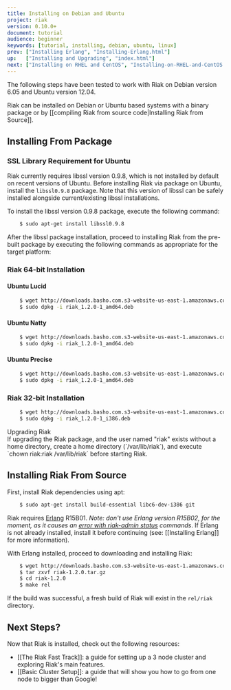 ```yaml
---
title: Installing on Debian and Ubuntu
project: riak
version: 0.10.0+
document: tutorial
audience: beginner
keywords: [tutorial, installing, debian, ubuntu, linux]
prev: ["Installing Erlang", "Installing-Erlang.html"]
up:   ["Installing and Upgrading", "index.html"]
next: ["Installing on RHEL and CentOS", "Installing-on-RHEL-and-CentOS.html"]
---
```


<div class="info">
The following steps have been tested to work with Riak on Debian version 6.05 and Ubuntu version 12.04.
</div>

Riak can be installed on Debian or Ubuntu based systems with a binary package or by [[compiling Riak from source code|Installing Riak from Source]].

Installing From Package
-----------------------

### SSL Library Requirement for Ubuntu

Riak currently requires libssl version 0.9.8, which is not installed by
default on recent versions of Ubuntu. Before installing Riak via package
on Ubuntu, install the `libssl0.9.8` package. Note that this
version of libssl can be safely installed alongside current/existing
libssl installations.

To install the libssl version 0.9.8 package, execute the following
command:

```bash
    $ sudo apt-get install libssl0.9.8
```

After the libssl package installation, proceed to installing Riak from
the pre-built package by executing the following commands as appropriate
for the target platform:

### Riak 64-bit Installation

#### Ubuntu Lucid

```bash
    $ wget http://downloads.basho.com.s3-website-us-east-1.amazonaws.com/riak/CURRENT/ubuntu/lucid/riak_1.2.0-1_amd64.deb
    $ sudo dpkg -i riak_1.2.0-1_amd64.deb
```

#### Ubuntu Natty  

```bash
    $ wget http://downloads.basho.com.s3-website-us-east-1.amazonaws.com/riak/CURRENT/ubuntu/natty/riak_1.2.0-1_amd64.deb
    $ sudo dpkg -i riak_1.2.0-1_amd64.deb
```

#### Ubuntu Precise

```bash
    $ wget http://downloads.basho.com.s3-website-us-east-1.amazonaws.com/riak/CURRENT/ubuntu/precise/riak_1.2.0-1_amd64.deb
    $ sudo dpkg -i riak_1.2.0-1_amd64.deb
```

### Riak 32-bit Installation

```bash
    $ wget http://downloads.basho.com.s3-website-us-east-1.amazonaws.com/riak/CURRENT/ubuntu/lucid/riak_1.2.0-1_i386.deb
    $ sudo dpkg -i riak_1.2.0-1_i386.deb
```
<div class="note"><div class="title">Upgrading Riak</div>If upgrading the Riak package, and the user named "riak" exists without a home directory, create a home directory (`/var/lib/riak`), and execute `chown riak:riak /var/lib/riak` before starting Riak.</div>


Installing Riak From Source
---------------------------

First, install Riak dependencies using apt:

```bash
    $ sudo apt-get install build-essential libc6-dev-i386 git
```

Riak requires [Erlang](http://www.erlang.org/) R15B01. *Note: don't use Erlang version R15B02, for the moment, as it causes an [error with riak-admin status](https://github.com/basho/riak/issues/227) commands*. 
If Erlang is not already installed, install it before continuing (see:
[[Installing Erlang]] for more information).

With Erlang installed, proceed to downloading and installing Riak:

```bash
    $ wget http://downloads.basho.com.s3-website-us-east-1.amazonaws.com/riak/CURRENT/riak-1.2.0.tar.gz
    $ tar zxvf riak-1.2.0.tar.gz
    $ cd riak-1.2.0
    $ make rel
```

If the build was successful, a fresh build of Riak will exist in the
`rel/riak` directory.

Next Steps?
-----------

Now that Riak is installed, check out the following resources:

-   [[The Riak Fast Track]]: a
    guide for setting up a 3 node cluster and exploring Riak's main features.
-   [[Basic Cluster Setup]]:
    a guide that will show you how to go from one node to bigger than
    Google!
